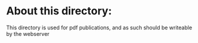 About this directory:
=====================

This directory is used for pdf publications,
and as such should be writeable by the webserver